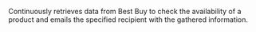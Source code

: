 Continuously retrieves data from Best Buy to check the availability of a product and emails the specified recipient with the gathered information.
